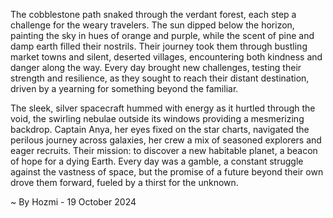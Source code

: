 
The cobblestone path snaked through the verdant forest, each step a challenge for the weary travelers. The sun dipped below the horizon, painting the sky in hues of orange and purple, while the scent of pine and damp earth filled their nostrils.  Their journey took them through bustling market towns and silent, deserted villages, encountering both kindness and danger along the way. Every day brought new challenges, testing their strength and resilience, as they sought to reach their distant destination, driven by a yearning for something beyond the familiar.

The sleek, silver spacecraft hummed with energy as it hurtled through the void, the swirling nebulae outside its windows providing a mesmerizing backdrop. Captain Anya, her eyes fixed on the star charts, navigated the perilous journey across galaxies, her crew a mix of seasoned explorers and eager recruits.  Their mission: to discover a new habitable planet, a beacon of hope for a dying Earth.  Every day was a gamble, a constant struggle against the vastness of space, but the promise of a future beyond their own drove them forward, fueled by a thirst for the unknown. 

~ By Hozmi - 19 October 2024
